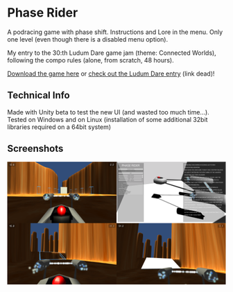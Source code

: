 # Phase Rider

A podracing game with phase shift. Instructions and Lore in the menu. Only one level (even though there is a disabled menu option).  

My entry to the 30:th Ludum Dare game jam (theme: Connected Worlds), following the compo rules (alone, from scratch, 48 hours).

[Download the game here](https://github.com/Aggrathon/LudumDare30/releases) or [check out the Ludum Dare entry](http://ludumdare.com/compo/ludum-dare-30/?action=preview&uid=37874)  (link dead)!

## Technical Info

Made with Unity beta to test the new UI (and wasted too much time...). Tested on Windows and on Linux (installation of some additional 32bit libraries required on a 64bit system)

## Screenshots

![Screenshots](screenshots.png)

